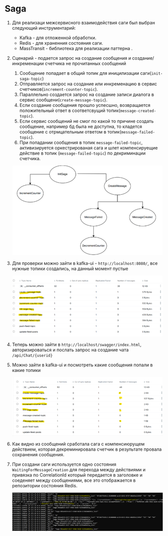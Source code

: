 # Saga 

1. Для реализаци межсервисного взаимодействия саги был выбран следующий инструментарий:

   * Kafka - для отложенной обработки.
   * Redis - для храненния состояния саги.
   * MassTransit - библиотека для реализации паттерна .

2. Сценарий - подается запрос на создание сообщения и создание/инкременации счетчика не прочитанных сообщений
   
   1) Сообщение попадает в общий топик для иницилизации саги(`init-saga-topic`)
   2) Отправляется запрос на создание или инкременацию в сервис счетчиков(`increment-counter-topic`).
   3) Параллельно создается запрос на создание записи диалога в сервис сообщени(`create-message-topic`).
   4) Если создание сообщения прошло успесшно, возвращается положительный ответ в соответсвущий топик(`message-created-topic`).
   5) Если сервис сообщений не смог по какой то причине создать сообщение, например бд была не доступна, то кладется сообщение 
      с отрмцательным ответом в топик(`message-failed-topic`).
   6) При попадании сообщения в топик `message-failed-topic`, активизируется оркестрированая сага 
      и шлет компенсируещие действие в топик (`message-failed-topic`) по декриминации счетчика.


     ![saga](https://github.com/olegtar83/OtusHomework/blob/master/Reports/Saga/diagram.png)

3) Для проверки можно зайти в kafka-ui - `http://localhost:8080/`, все нужные топики создались, на данный момент пустые
     
     ![kafka-ui](https://github.com/olegtar83/OtusHomework/blob/master/Reports/Saga/kafka-ui.png)

4) Теперь можно зайти в `http://localhost/swagger/index.html`, авторизироваться и послать запрос на создание чата `/api/Chat/{userid}`

5) Можно зайти в kafka-ui и посмотреть какие сообщения попали в какие топики

     ![kafka-saga](https://github.com/olegtar83/OtusHomework/blob/master/Reports/Saga/kafka-saga.png)

6) Как видно из сообщений сработала сага с компенсиюрущем действием, которая декреминировала
   счетчик в результате провала сохранения сообщения.

7) При создани саги используется одно состояния `WaitingForMessageCreation` для перехода между действиями и 
   привязка по CorrelationId который передается в заголовке и соеденяет между сообщениями, все это отображается в репозитории состояния Redis.

   ![redis-saga](https://github.com/olegtar83/OtusHomework/blob/master/Reports/Saga/redis-saga.png)
  
